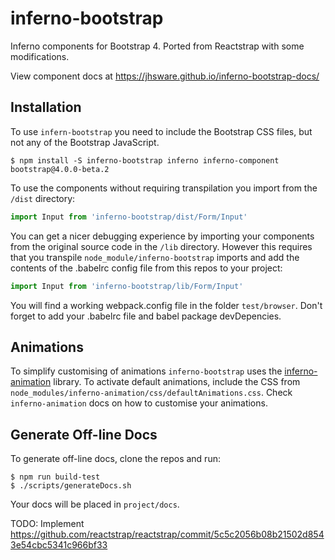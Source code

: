 # inferno-bootstrap
Inferno components for Bootstrap 4. Ported from Reactstrap with some modifications.

View component docs at https://jhsware.github.io/inferno-bootstrap-docs/

## Installation ##
To use `infern-bootstrap` you need to include the Bootstrap CSS files, but not any of the Bootstrap JavaScript.

```
$ npm install -S inferno-bootstrap inferno inferno-component bootstrap@4.0.0-beta.2
```

To use the components without requiring transpilation you import from the `/dist` directory:

```JavaScript
import Input from 'inferno-bootstrap/dist/Form/Input'
```
 
You can get a nicer debugging experience by importing your
components from the original source code in the `/lib` directory. However this requires that you transpile `node_module/inferno-bootstrap` imports and add the contents of the .babelrc config file from this repos to your project:

```JavaScript
import Input from 'inferno-bootstrap/lib/Form/Input'
```

You will find a working webpack.config file in the folder `test/browser`. Don't forget to add your .babelrc
file and babel package devDepencies.

## Animations ##
To simplify customising of animations `inferno-bootstrap` uses the [inferno-animation](https://github.com/jhsware/inferno-animation) library. To activate default animations, include the CSS from `node_modules/inferno-animation/css/defaultAnimations.css`. Check `inferno-animation` docs on how to customise your animations.

## Generate Off-line Docs ##
To generate off-line docs, clone the repos and run:

```
$ npm run build-test
$ ./scripts/generateDocs.sh
```

Your docs will be placed in `project/docs`.

TODO: Implement https://github.com/reactstrap/reactstrap/commit/5c5c2056b08b21502d8543e54cbc5341c966bf33
